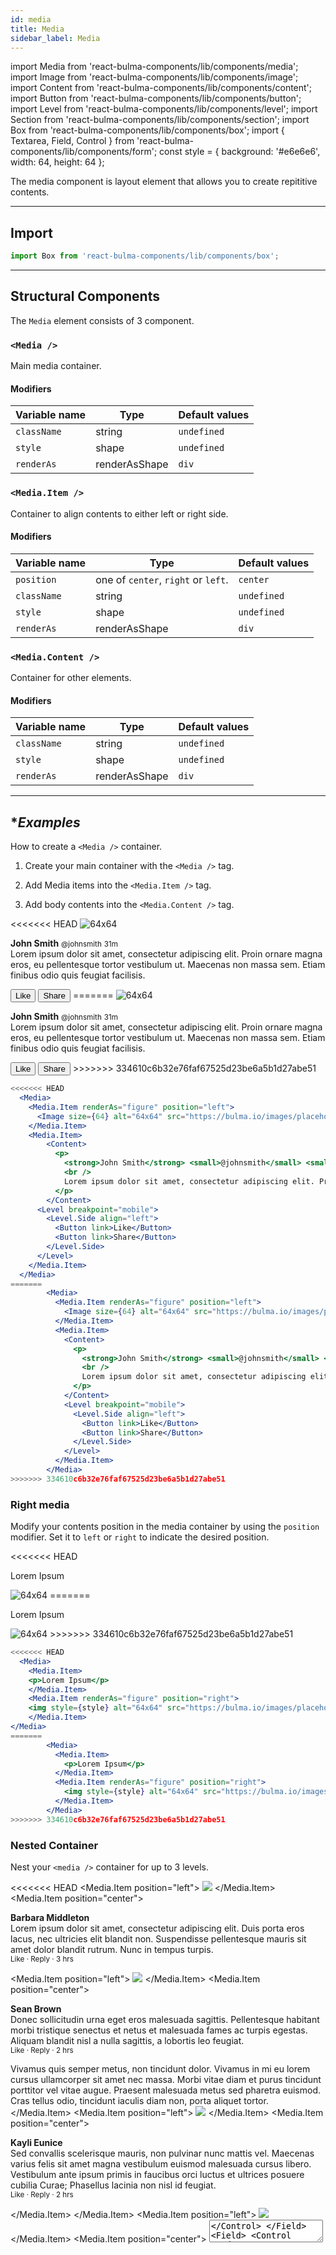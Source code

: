 ```yaml
---
id: media
title: Media
sidebar_label: Media
---
```


import Media from 'react-bulma-components/lib/components/media';
import Image from 'react-bulma-components/lib/components/image';
import Content from 'react-bulma-components/lib/components/content';
import Button from 'react-bulma-components/lib/components/button';
import Level from 'react-bulma-components/lib/components/level';
import Section from 'react-bulma-components/lib/components/section';
import Box from 'react-bulma-components/lib/components/box';
import { Textarea, Field, Control } from 'react-bulma-components/lib/components/form';
const style = { background: '#e6e6e6', width: 64, height: 64 };



The media component is layout element that allows you to create repititive contents.



---
## **Import**

```js
import Box from 'react-bulma-components/lib/components/box';
```
---

##  **Structural Components**

The `Media` element consists of 3 component.

### `<Media />`

 Main media container.

#### **Modifiers**

Variable name    |    Type                          | Default  values  
-----------------|----------------------------------|------------------
`className`     | string                           | `undefined`     
`style`          | shape                            | `undefined`         
`renderAs`       | renderAsShape                    | `div`         


### `<Media.Item />` 

 Container to align contents to either left or right side.

#### **Modifiers**

Variable name    |    Type                                | Default  values 
-----------------|----------------------------------------|------------------
`position`       | one of `center`, `right` or `left`.    |  `center`        
`className`     | string                                 | `undefined`     
`style`          | shape                                  | `undefined`         
`renderAs`       | renderAsShape                          | `div`         


### `<Media.Content />` 

 Container for other elements.


####  **Modifiers**

Variable name              |    Type                         | Default  values     
---------------------------|---------------------------------|------------------
`className`               | string                          | `undefined`     
`style`                    | shape                           | `undefined`       
`renderAs`                 | renderAsShape                   | `div`         

---
## **Examples*

How to create a ```<Media />``` container.

1. Create your main container with the ```<Media />``` tag.

2. Add Media items into the ```<Media.Item />``` tag.

3. Add body contents into the ```<Media.Content />``` tag.

<Box>
<<<<<<< HEAD
  <Media>
    <Media.Item renderAs="figure" position="left">
      <Image size={64} alt="64x64" src="https://bulma.io/images/placeholders/128x128.png" />
    </Media.Item>
    <Media.Item>
        <Content>
          <p>
            <strong>John Smith</strong> <small>@johnsmith</small> <small>31m</small>
            <br />
            Lorem ipsum dolor sit amet, consectetur adipiscing elit. Proin ornare magna eros, eu pellentesque tortor vestibulum ut. Maecenas non massa sem. Etiam finibus odio quis feugiat facilisis.
          </p>
        </Content>
      <Level breakpoint="mobile">
        <Level.Side align="left">
          <Button link>Like</Button>
          <Button link>Share</Button>
        </Level.Side>
      </Level>
    </Media.Item>
  </Media>
=======
        <Media>
          <Media.Item renderAs="figure" position="left">
            <Image size={64} alt="64x64" src="https://bulma.io/images/placeholders/128x128.png" />
          </Media.Item>
          <Media.Item>
            <Content>
              <p>
                <strong>John Smith</strong> <small>@johnsmith</small> <small>31m</small>
                <br />
                Lorem ipsum dolor sit amet, consectetur adipiscing elit. Proin ornare magna eros, eu pellentesque tortor vestibulum ut. Maecenas non massa sem. Etiam finibus odio quis feugiat facilisis.
              </p>
            </Content>
            <Level breakpoint="mobile">
              <Level.Side align="left">
                <Button link>Like</Button>
                <Button link>Share</Button>
              </Level.Side>
            </Level>
          </Media.Item>
        </Media>
>>>>>>> 334610c6b32e76faf67525d23be6a5b1d27abe51
</Box>

 

```jsx
<<<<<<< HEAD
  <Media>
    <Media.Item renderAs="figure" position="left">
      <Image size={64} alt="64x64" src="https://bulma.io/images/placeholders/128x128.png" />
    </Media.Item>
    <Media.Item>
        <Content>
          <p>
            <strong>John Smith</strong> <small>@johnsmith</small> <small>31m</small>
            <br />
            Lorem ipsum dolor sit amet, consectetur adipiscing elit. Proin ornare magna eros, eu pellentesque tortor vestibulum ut. Maecenas non massa sem. Etiam finibus odio quis feugiat facilisis.
          </p>
        </Content>
      <Level breakpoint="mobile">
        <Level.Side align="left">
          <Button link>Like</Button>
          <Button link>Share</Button>
        </Level.Side>
      </Level>
    </Media.Item>
  </Media>
=======
        <Media>
          <Media.Item renderAs="figure" position="left">
            <Image size={64} alt="64x64" src="https://bulma.io/images/placeholders/128x128.png" />
          </Media.Item>
          <Media.Item>
            <Content>
              <p>
                <strong>John Smith</strong> <small>@johnsmith</small> <small>31m</small>
                <br />
                Lorem ipsum dolor sit amet, consectetur adipiscing elit. Proin ornare magna eros, eu pellentesque tortor vestibulum ut. Maecenas non massa sem. Etiam finibus odio quis feugiat facilisis.
              </p>
            </Content>
            <Level breakpoint="mobile">
              <Level.Side align="left">
                <Button link>Like</Button>
                <Button link>Share</Button>
              </Level.Side>
            </Level>
          </Media.Item>
        </Media>
>>>>>>> 334610c6b32e76faf67525d23be6a5b1d27abe51
```


### **Right media**

Modify your contents position in the media container by using the `position` modifier. Set it to `left` or `right` to indicate the desired position.

<Box>
<<<<<<< HEAD
  <Media>
    <Media.Item>
    <p>Lorem Ipsum</p>
    </Media.Item>
    <Media.Item renderAs="figure" position="right">
    <img style={style} alt="64x64" src="https://bulma.io/images/placeholders/128x128.png" />
    </Media.Item>
</Media>
=======
        <Media>
          <Media.Item>
            <p>Lorem Ipsum</p>
          </Media.Item>
          <Media.Item renderAs="figure" position="right">
            <img style={style} alt="64x64" src="https://bulma.io/images/placeholders/128x128.png" />
          </Media.Item>
        </Media>
>>>>>>> 334610c6b32e76faf67525d23be6a5b1d27abe51
</Box>



```jsx
<<<<<<< HEAD
  <Media>
    <Media.Item>
    <p>Lorem Ipsum</p>
    </Media.Item>
    <Media.Item renderAs="figure" position="right">
    <img style={style} alt="64x64" src="https://bulma.io/images/placeholders/128x128.png" />
    </Media.Item>
</Media>
=======
        <Media>
          <Media.Item>
            <p>Lorem Ipsum</p>
          </Media.Item>
          <Media.Item renderAs="figure" position="right">
            <img style={style} alt="64x64" src="https://bulma.io/images/placeholders/128x128.png" />
          </Media.Item>
        </Media>
>>>>>>> 334610c6b32e76faf67525d23be6a5b1d27abe51
```


### **Nested Container**
Nest your `<media />` container for up to 3 levels.

<<<<<<< HEAD
<Box>
  <Media renderAs="article">
    <Media.Item position="left">
      <Image src="https://bulma.io/images/placeholders/128x128.png" size={64} />
    </Media.Item>
    <Media.Item position="center">
      <Content>
        <p>
          <strong>Barbara Middleton</strong>
          <br />
          Lorem ipsum dolor sit amet, consectetur adipiscing elit. Duis porta eros lacus, nec ultricies elit blandit non. Suspendisse pellentesque mauris sit amet dolor blandit rutrum. Nunc in tempus turpis.
          <br />
          <small><a>Like</a> · <a>Reply</a> · 3 hrs</small>
        </p>
      </Content>
      <Media>
        <Media.Item position="left">
          <Image src="https://bulma.io/images/placeholders/128x128.png" size={48} />
        </Media.Item>
        <Media.Item position="center">
          <Content>
            <p>
              <strong>Sean Brown</strong>
              <br />
              Donec sollicitudin urna eget eros malesuada sagittis. Pellentesque habitant morbi tristique senectus et netus et malesuada fames ac turpis egestas. Aliquam blandit nisl a nulla sagittis, a lobortis leo feugiat.
              <br />
              <small><a>Like</a> · <a>Reply</a> · 2 hrs</small>
            </p>
          </Content>
          <Media>
            Vivamus quis semper metus, non tincidunt dolor. Vivamus in mi eu lorem cursus ullamcorper sit amet nec massa.
          </Media>
          <Media>
            Morbi vitae diam et purus tincidunt porttitor vel vitae augue. Praesent malesuada metus sed pharetra euismod. Cras tellus odio, tincidunt iaculis diam non, porta aliquet tortor.
          </Media>
        </Media.Item>
      </Media>
      <Media>
        <Media.Item position="left">
          <Image src="https://bulma.io/images/placeholders/96x96.png" size={48} />
        </Media.Item>
        <Media.Item position="center">
          <Content>
            <p>
              <strong>Kayli Eunice </strong>
              <br />
              Sed convallis scelerisque mauris, non pulvinar nunc mattis vel. Maecenas varius felis sit amet magna vestibulum euismod malesuada cursus libero. Vestibulum ante ipsum primis in faucibus orci luctus et ultrices posuere cubilia Curae; Phasellus lacinia non nisl id feugiat.
              <br />
              <small><a>Like</a> · <a>Reply</a> · 2 hrs</small>
            </p>
          </Content>
        </Media.Item>
      </Media>
    </Media.Item>
  </Media>
    <Media renderAs="article">
      <Media.Item position="left">
        <Image src="https://bulma.io/images/placeholders/128x128.png" size={64} />
      </Media.Item>
      <Media.Item position="center">
        <Field>
          <Control renderAs="p">
            <Textarea placeholder="Add a comment..." />
          </Control>
        </Field>
        <Field>
          <Control renderAs="p">
            <Button>Post comment</Button>
          </Control>
        </Field>
    </Media.Item>
  </Media>
</Box>


  ```jsx
  <Media renderAs="article">
    <Media.Item position="left">
      <Image src="https://bulma.io/images/placeholders/128x128.png" size={64} />
    </Media.Item>
    <Media.Item position="center">
      <Content>
        <p>
          <strong>Barbara Middleton</strong>
          <br />
          Lorem ipsum dolor sit amet, consectetur adipiscing elit. Duis porta eros lacus, nec ultricies elit blandit non. Suspendisse pellentesque mauris sit amet dolor blandit rutrum. Nunc in tempus turpis.
          <br />
          <small><a>Like</a> · <a>Reply</a> · 3 hrs</small>
        </p>
      </Content>
      <Media>
        <Media.Item position="left">
          <Image src="https://bulma.io/images/placeholders/128x128.png" size={48} />
        </Media.Item>
        <Media.Item position="center">
          <Content>
            <p>
              <strong>Sean Brown</strong>
              <br />
              Donec sollicitudin urna eget eros malesuada sagittis. Pellentesque habitant morbi tristique senectus et netus et malesuada fames ac turpis egestas. Aliquam blandit nisl a nulla sagittis, a lobortis leo feugiat.
              <br />
              <small><a>Like</a> · <a>Reply</a> · 2 hrs</small>
            </p>
          </Content>
          <Media>
            Vivamus quis semper metus, non tincidunt dolor. Vivamus in mi eu lorem cursus ullamcorper sit amet nec massa.
          </Media>
          <Media>
            Morbi vitae diam et purus tincidunt porttitor vel vitae augue. Praesent malesuada metus sed pharetra euismod. Cras tellus odio, tincidunt iaculis diam non, porta aliquet tortor.
          </Media>
        </Media.Item>
      </Media>
      <Media>
        <Media.Item position="left">
          <Image src="https://bulma.io/images/placeholders/96x96.png" size={48} />
        </Media.Item>
        <Media.Item position="center">
          <Content>
            <p>
              <strong>Kayli Eunice </strong>
              <br />
              Sed convallis scelerisque mauris, non pulvinar nunc mattis vel. Maecenas varius felis sit amet magna vestibulum euismod malesuada cursus libero. Vestibulum ante ipsum primis in faucibus orci luctus et ultrices posuere cubilia Curae; Phasellus lacinia non nisl id feugiat.
              <br />
              <small><a>Like</a> · <a>Reply</a> · 2 hrs</small>
            </p>
          </Content>
        </Media.Item>
      </Media>
    </Media.Item>
  </Media>
    <Media renderAs="article">
      <Media.Item position="left">
        <Image src="https://bulma.io/images/placeholders/128x128.png" size={64} />
      </Media.Item>
      <Media.Item position="center">
        <Field>
          <Control renderAs="p">
            <Textarea placeholder="Add a comment..." />
          </Control>
        </Field>
        <Field>
          <Control renderAs="p">
            <Button>Post comment</Button>
          </Control>
        </Field>
    </Media.Item>
  </Media>
=======
<Section>
      <Box>
        <Media renderAs="article">
          <Media.Item position="left">
            <Image src="https://bulma.io/images/placeholders/128x128.png" size={64} />
          </Media.Item>
          <Media.Item position="center">
            <Content>
              <p>
                <strong>Barbara Middleton</strong>
                <br />
                Lorem ipsum dolor sit amet, consectetur adipiscing elit. Duis porta eros lacus, nec ultricies elit blandit non. Suspendisse pellentesque mauris sit amet dolor blandit rutrum. Nunc in tempus turpis.
                <br />
                <small><a>Like</a> · <a>Reply</a> · 3 hrs</small>
              </p>
            </Content>
            <Media>
              <Media.Item position="left">
                <Image src="https://bulma.io/images/placeholders/128x128.png" size={48} />
              </Media.Item>
              <Media.Item position="center">
                <Content>
                  <p>
                    <strong>Sean Brown</strong>
                    <br />
                    Donec sollicitudin urna eget eros malesuada sagittis. Pellentesque habitant morbi tristique senectus et netus et malesuada fames ac turpis egestas. Aliquam blandit nisl a nulla sagittis, a lobortis leo feugiat.
                    <br />
                    <small><a>Like</a> · <a>Reply</a> · 2 hrs</small>
                  </p>
                </Content>
                <Media>
                  Vivamus quis semper metus, non tincidunt dolor. Vivamus in mi eu lorem cursus ullamcorper sit amet nec massa.
                </Media>
                <Media>
                  Morbi vitae diam et purus tincidunt porttitor vel vitae augue. Praesent malesuada metus sed pharetra euismod. Cras tellus odio, tincidunt iaculis diam non, porta aliquet tortor.
                </Media>
              </Media.Item>
            </Media>
            <Media>
              <Media.Item position="left">
                <Image src="https://bulma.io/images/placeholders/96x96.png" size={48} />
              </Media.Item>
              <Media.Item position="center">
                <Content>
                  <p>
                    <strong>Kayli Eunice </strong>
                    <br />
                    Sed convallis scelerisque mauris, non pulvinar nunc mattis vel. Maecenas varius felis sit amet magna vestibulum euismod malesuada cursus libero. Vestibulum ante ipsum primis in faucibus orci luctus et ultrices posuere cubilia Curae; Phasellus lacinia non nisl id feugiat.
                    <br />
                    <small><a>Like</a> · <a>Reply</a> · 2 hrs</small>
                  </p>
                </Content>
              </Media.Item>
            </Media>
          </Media.Item>
        </Media>
        <Media renderAs="article">
          <Media.Item position="left">
            <Image src="https://bulma.io/images/placeholders/128x128.png" size={64} />
          </Media.Item>
          <Media.Item position="center">
            <Field>
              <Control renderAs="p">
                <Textarea placeholder="Add a comment..." />
              </Control>
            </Field>
            <Field>
              <Control renderAs="p">
                <Button>Post comment</Button>
              </Control>
            </Field>
          </Media.Item>
        </Media>
      </Box>
</Section>

  ```jsx
    <Section>
      <Box>
        <Media renderAs="article">
          <Media.Item position="left">
            <Image src="https://bulma.io/images/placeholders/128x128.png" size={64} />
          </Media.Item>
          <Media.Item position="center">
            <Content>
              <p>
                <strong>Barbara Middleton</strong>
                <br />
                Lorem ipsum dolor sit amet, consectetur adipiscing elit. Duis porta eros lacus, nec ultricies elit blandit non. Suspendisse pellentesque mauris sit amet dolor blandit rutrum. Nunc in tempus turpis.
                <br />
                <small><a>Like</a> · <a>Reply</a> · 3 hrs</small>
              </p>
            </Content>
            <Media>
              <Media.Item position="left">
                <Image src="https://bulma.io/images/placeholders/128x128.png" size={48} />
              </Media.Item>
              <Media.Item position="center">
                <Content>
                  <p>
                    <strong>Sean Brown</strong>
                    <br />
                    Donec sollicitudin urna eget eros malesuada sagittis. Pellentesque habitant morbi tristique senectus et netus et malesuada fames ac turpis egestas. Aliquam blandit nisl a nulla sagittis, a lobortis leo feugiat.
                    <br />
                    <small><a>Like</a> · <a>Reply</a> · 2 hrs</small>
                  </p>
                </Content>
                <Media>
                  Vivamus quis semper metus, non tincidunt dolor. Vivamus in mi eu lorem cursus ullamcorper sit amet nec massa.
                </Media>
                <Media>
                  Morbi vitae diam et purus tincidunt porttitor vel vitae augue. Praesent malesuada metus sed pharetra euismod. Cras tellus odio, tincidunt iaculis diam non, porta aliquet tortor.
                </Media>
              </Media.Item>
            </Media>
            <Media>
              <Media.Item position="left">
                <Image src="https://bulma.io/images/placeholders/96x96.png" size={48} />
              </Media.Item>
              <Media.Item position="center">
                <Content>
                  <p>
                    <strong>Kayli Eunice </strong>
                    <br />
                    Sed convallis scelerisque mauris, non pulvinar nunc mattis vel. Maecenas varius felis sit amet magna vestibulum euismod malesuada cursus libero. Vestibulum ante ipsum primis in faucibus orci luctus et ultrices posuere cubilia Curae; Phasellus lacinia non nisl id feugiat.
                    <br />
                    <small><a>Like</a> · <a>Reply</a> · 2 hrs</small>
                  </p>
                </Content>
              </Media.Item>
            </Media>
          </Media.Item>
        </Media>
        <Media renderAs="article">
          <Media.Item position="left">
            <Image src="https://bulma.io/images/placeholders/128x128.png" size={64} />
          </Media.Item>
          <Media.Item position="center">
            <Field>
              <Control renderAs="p">
                <Textarea placeholder="Add a comment..." />
              </Control>
            </Field>
            <Field>
              <Control renderAs="p">
                <Button>Post comment</Button>
              </Control>
            </Field>
          </Media.Item>
        </Media>
      </Box>
  </Section>
>>>>>>> 334610c6b32e76faf67525d23be6a5b1d27abe51
  ```
---

## Official documentation

https://bulma.io/documentation/layout/media-object



